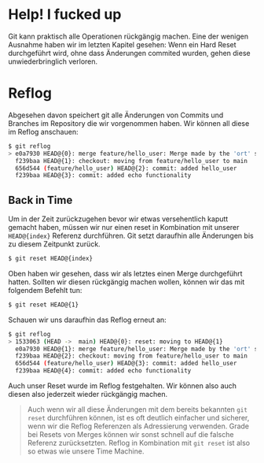 # Help! I fucked up

Git kann praktisch alle Operationen rückgängig machen. Eine der wenigen Ausnahme haben wir im letzten Kapitel gesehen: Wenn ein Hard Reset durchgeführt wird, ohne dass Änderungen commited wurden, gehen diese unwiederbringlich verloren.

# Reflog

Abgesehen davon speichert git alle Änderungen von Commits und Branches im Repository die wir vorgenommen haben. Wir können all diese im Reflog anschauen:

```bash
$ git reflog
> e0a7930 HEAD@{0}: merge feature/hello_user: Merge made by the 'ort' strategy.
  f239baa HEAD@{1}: checkout: moving from feature/hello_user to main
  656d544 (feature/hello_user) HEAD@{2}: commit: added hello_user
  f239baa HEAD@{3}: commit: added echo functionality
```

## Back in Time

Um in der Zeit zurückzugehen bevor wir etwas versehentlich kaputt gemacht haben, müssen wir nur einen reset in Kombination mit unserer `HEAD@{index}` Referenz durchführen. Git setzt daraufhin alle Änderungen bis zu diesem Zeitpunkt zurück.

```bash
$ git reset HEAD@{index}
```

Oben haben wir gesehen, dass wir als letztes einen Merge durchgeführt hatten. Sollten wir diesen rückgängig machen wollen, können wir das mit folgendem Befehlt tun:

```bash
$ git reset HEAD@{1}
```

Schauen wir uns daraufhin das Reflog erneut an:

```bash
$ git reflog
> 1533063 (HEAD ->  main) HEAD@{0}: reset: moving to HEAD@{1}
  e0a7930 HEAD@{1}: merge feature/hello_user: Merge made by the 'ort' strategy.
  f239baa HEAD@{2}: checkout: moving from feature/hello_user to main
  656d544 (feature/hello_user) HEAD@{3}: commit: added hello_user
  f239baa HEAD@{4}: commit: added echo functionality
```

Auch unser Reset wurde im Reflog festgehalten. Wir können also auch diesen also jederzeit wieder rückgängig machen.

> Auch wenn wir all diese Änderungen mit dem bereits bekannten `git reset` durchführen können, ist es oft deutlich einfacher und sicherer, wenn wir die Reflog Referenzen als Adressierung verwenden. Grade bei Resets von Merges können wir sonst schnell auf die falsche Referenz zurücksetzten. Reflog in Kombination mit `git reset` ist also so etwas wie unsere Time Machine.
